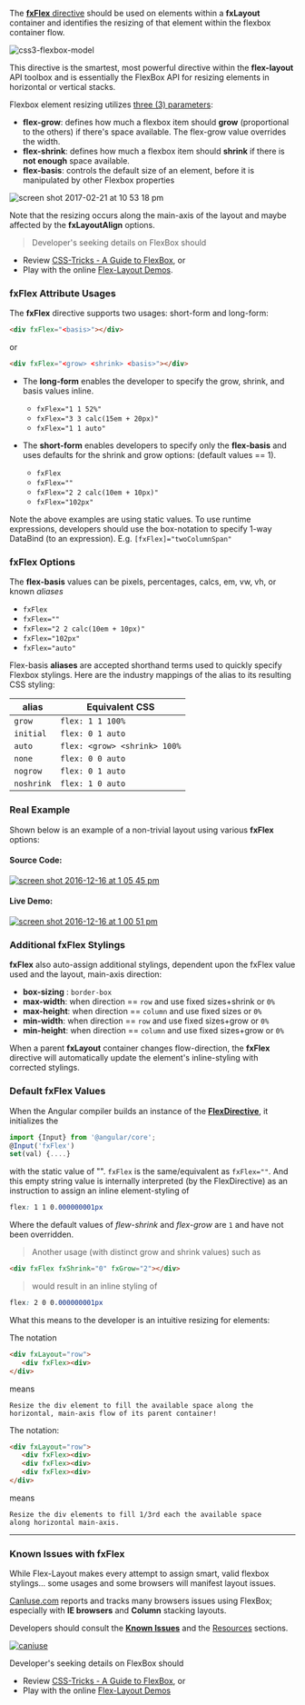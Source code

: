 The [**fxFlex** directive][fxFlex] should be used on elements within a **fxLayout** container and identifies the 
resizing of that element within the flexbox container flow. 


![css3-flexbox-model](https://cloud.githubusercontent.com/assets/210413/20034148/49a4fb62-a382-11e6-9822-42b90dec69be.jpg)

This directive is the smartest, most powerful directive within the **flex-layout** API toolbox and is essentially the 
FlexBox API for resizing elements in horizontal or vertical stacks. 

Flexbox element resizing utilizes [three (3) parameters](http://cssreference.io/flexbox/):

* **flex-grow**:  defines how much a flexbox item should **grow** (proportional to the others) if there's space 
available. The flex-grow value overrides the width.
* **flex-shrink**: defines how much a flexbox item should **shrink** if there is **not enough** space available.
* **flex-basis**: controls the default size of an element, before it is manipulated by other Flexbox properties

![screen shot 2017-02-21 at 10 53 18 pm](https://cloud.githubusercontent.com/assets/210413/23197825/9742cf4c-f888-11e6-8812-b287f8aad15f.png)

Note that the resizing occurs along the main-axis of the layout and maybe affected by the **fxLayoutAlign** options. 

> Developer's seeking details on FlexBox should 
* Review [CSS-Tricks - A Guide to FlexBox](https://css-tricks.com/snippets/css/a-guide-to-flexbox/), or 
* Play with the online [Flex-Layout Demos](https://tburleson-layouts-demos.firebaseapp.com/#/docs).

### fxFlex Attribute Usages

The **fxFlex** directive supports two usages: short-form and long-form:

```html
<div fxFlex="<basis>"></div>
```
or
```html
<div fxFlex="<grow> <shrink> <basis>"></div>
```

* The **long-form** enables the developer to specify the grow, shrink, and basis values inline.
  * `fxFlex="1 1 52%"`
  * `fxFlex="3 3 calc(15em + 20px)"`
  * `fxFlex="1 1 auto"`


* The **short-form** enables developers to specify only the **flex-basis** and uses defaults for the shrink and grow 
options: (default values == 1).
  * `fxFlex`
  * `fxFlex=""`
  * `fxFlex="2 2 calc(10em + 10px)"`
  * `fxFlex="102px"`

Note the above examples are using static values. To use runtime expressions, developers should use the box-notation to 
specify 1-way DataBind (to an expression). E.g. `[fxFlex]="twoColumnSpan"`

### fxFlex Options

The **flex-basis** values can be pixels, percentages, calcs, em, vw, vh, or known *aliases*

* `fxFlex`
* `fxFlex=""`
* `fxFlex="2 2 calc(10em + 10px)"`
* `fxFlex="102px"`
* `fxFlex="auto"`


Flex-basis **aliases** are accepted shorthand terms used to quickly specify Flexbox stylings. Here are the industry 
mappings of the alias to its resulting CSS styling:


| alias | Equivalent CSS | 
| ----- | -------------- |
|  `grow`     | `flex: 1 1 100%` |
|  `initial`  | `flex: 0 1 auto` |
|  `auto`     | `flex: <grow> <shrink> 100%` |
|  `none`     | `flex: 0 0 auto` |
|  `nogrow`   | `flex: 0 1 auto` |
|  `noshrink` | `flex: 1 0 auto` |


### Real Example

Shown below is an example of a non-trivial layout using various **fxFlex** options:

#### Source Code:

[![screen shot 2016-12-16 at 1 05 45 pm](https://cloud.githubusercontent.com/assets/210413/21274996/6b640f8a-c390-11e6-87ac-ca85eb6c3983.png)](https://github.com/angular/flex-layout/blob/master/src/demo-app/app/stack-overflow/columnSpan.demo.ts#L23)

#### Live Demo:

[![screen shot 2016-12-16 at 1 00 51 pm](https://cloud.githubusercontent.com/assets/210413/21274826/bc8553f2-c38f-11e6-8188-bc7fd36026c2.png)](https://tburleson-layouts-demos.firebaseapp.com/#/stackoverflow)


### Additional fxFlex Stylings

**fxFlex** also auto-assign additional stylings, dependent upon the fxFlex value used and the layout, main-axis direction:

* **box-sizing** : `border-box`
* **max-width**: when direction == `row` and use fixed sizes+shrink or `0%`
* **max-height**: when direction == `column` and use fixed sizes or `0%` 
* **min-width**: when direction == `row` and use fixed sizes+grow or `0%`
* **min-height**: when direction == `column` and use fixed sizes+grow or `0%`

When a parent **fxLayout** container changes flow-direction, the **fxFlex** directive will automatically update the 
element's inline-styling with corrected stylings.

### Default fxFlex Values

When the Angular compiler builds an instance of the [**FlexDirective**][FlexDirective], it initializes the 

```typescript
import {Input} from '@angular/core';
@Input('fxFlex')
set(val) {....} 
```

with the static value of "". `fxFlex` is the same/equivalent as `fxFlex=""`. And this empty string value is internally 
interpreted (by the FlexDirective) as an instruction to assign an inline element-styling of

```css
flex: 1 1 0.000000001px
```

Where the default values of *flew-shrink* and *flex-grow* are `1` and have not been overridden.

> Another usage (with distinct grow and shrink values) such as 
```html
<div fxFlex fxShrink="0" fxGrow="2"></div>
```
> would result in an inline styling of 
```css
flex: 2 0 0.000000001px
```

What this means to the developer is an intuitive resizing for elements:

The notation 

```html
<div fxLayout="row">
   <div fxFlex><div>
</div>
```

means 

```
Resize the div element to fill the available space along the 
horizontal, main-axis flow of its parent container!
```

The notation:

```html
<div fxLayout="row">
   <div fxFlex><div>
   <div fxFlex><div>
   <div fxFlex><div>
</div>
```

means

```
Resize the div elements to fill 1/3rd each the available space 
along horizontal main-axis. 
```

----

### Known Issues with fxFlex

While Flex-Layout makes every attempt to assign smart, valid flexbox stylings... some usages and some browsers will 
manifest layout issues.

[CanIuse.com](http://CanIuse.com) reports and tracks many browsers issues using FlexBox; especially with 
**IE browsers** and **Column** stacking layouts. 

Developers should consult the **[Known Issues](http://caniuse.com/#feat=flexbox)** and the 
[Resources](http://caniuse.com/#feat=flexbox) sections.

[![caniuse](https://cloud.githubusercontent.com/assets/210413/21288118/917e3faa-c440-11e6-9b08-28aff590c7ae.png)](http://caniuse.com/#feat=flexbox)

Developer's seeking details on FlexBox should 
* Review [CSS-Tricks - A Guide to FlexBox](https://css-tricks.com/snippets/css/a-guide-to-flexbox/), or 
* Play with the online [Flex-Layout Demos](https://tburleson-layouts-demos.firebaseapp.com/#/docs)

[fxFlex]: https://github.com/angular/flex-layout/blob/master/src/lib/flexbox/api/flex.ts
[FlexDirective]: https://github.com/angular/flex-layout/blob/master/src/lib/flexbox/api/flex.ts#L65-L67
